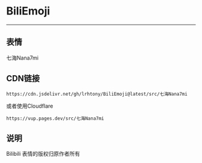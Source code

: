 # BiliEmoji
---
## 表情
七海Nana7mi
## CDN链接
```
https://cdn.jsdelivr.net/gh/lrhtony/BiliEmoji@latest/src/七海Nana7mi
```
或者使用Cloudflare
```
https://vup.pages.dev/src/七海Nana7mi
```
## 说明
Bilibili 表情的版权归原作者所有

